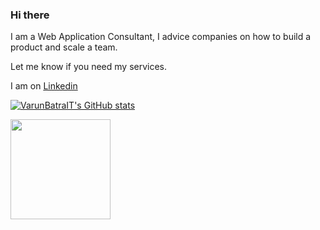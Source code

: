 ### Hi there

I am a Web Application Consultant, I advice companies on how to build a product and scale a team.

Let me know if you need my services.

I am on [Linkedin](https://www.linkedin.com/in/varunbatrait/) 


[![VarunBatraIT's GitHub stats](https://github-readme-stats.vercel.app/api?username=VarunBatraIT&count_private=true)](https://www.linkedin.com/in/varunbatrait/) 



<img src="https://github-readme-stats.vercel.app/api/top-langs/?username=VarunBatraIT&count_private=true&layout=compact&title_color=fff&text_color=fff&bg_color=0D1117" height="160px" />
<!--
<img src="https://github-readme-stats.vercel.app/api?username=VarunBatraIT&title_color=fff&text_color=fff&icon_color=F7DF1E&bg_color=0D1117&show_icons=true" height="160px" />
</p>
-->

<!--
**VarunBatraIT/VarunBatraIT** is a ✨ _special_ ✨ repository because its `README.md` (this file) appears on your GitHub profile.

Here are some ideas to get you started:

- 🔭 I’m currently working on ...
- 🌱 I’m currently learning ...
- 👯 I’m looking to collaborate on ...
- 🤔 I’m looking for help with ...
- 💬 Ask me about ...
- 📫 How to reach me: ...
- 😄 Pronouns: ...
- ⚡ Fun fact: ...
-->
